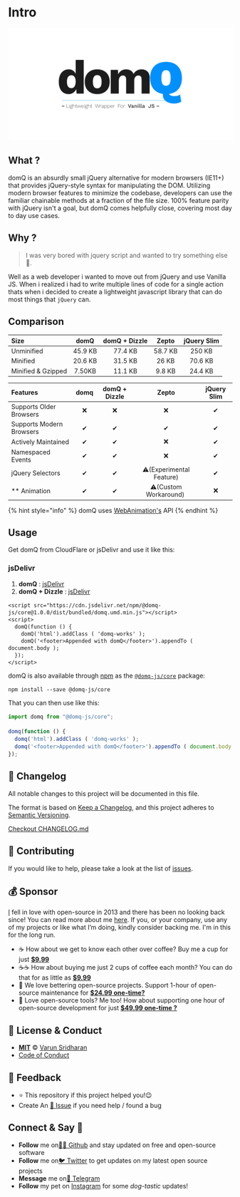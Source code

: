 # Intro

![](.gitbook/assets/banner.jpg)

## What ?

domQ is an absurdly small jQuery alternative for modern browsers \(IE11+\) that provides jQuery-style syntax for manipulating the DOM. Utilizing modern browser features to minimize the codebase, developers can use the familiar chainable methods at a fraction of the file size. 100% feature parity with jQuery isn't a goal, but domQ comes helpfully close, covering most day to day use cases.

## Why ?

> I was very bored with jquery script and wanted to try something else🙈.

Well as a web developer i wanted to move out from jQuery and use Vanilla JS. When i realized i had to write multiple lines of code for a single action thats when i decided to create a lightweight javascript library that can do most things that `jQuery` can.

## Comparison

| Size | domQ | domQ + Dizzle | Zepto | jQuery Slim |
| :--- | :---: | :---: | :---: | :---: |
| Unminified | 45.9 KB | 77.4 KB | 58.7 KB | 250 KB |
| Minified | 20.6 KB | 31.5 KB | 26 KB | 70.6 KB |
| Minified & Gzipped | 7.50KB | 11.1 KB | 9.8 KB | 24.4 KB |

| Features | domq | domQ + Dizzle | Zepto | jQuery Slim |
| :--- | :---: | :---: | :---: | :---: |
| Supports Older Browsers | ❌ | ❌ | ❌ | ✔ |
| Supports Modern Browsers | ✔ | ✔ | ✔ | ✔ |
| Actively Maintained | ✔ | ✔ | ❌ | ✔ |
| Namespaced Events | ✔ | ✔ | ❌ | ✔ |
| jQuery Selectors | ✔ | ✔ | ⚠️\(Experimental Feature\) | ✔ |
| \*\* Animation | ✔ | ✔ | ⚠️\(Custom Workaround\) ️ | ❌ |

{% hint style="info" %}
domQ uses [WebAnimation's](https://github.com/web-animations/web-animations-js) API
{% endhint %}

## Usage

Get domQ from CloudFlare or jsDelivr and use it like this:

### jsDelivr

1. **domQ** : [jsDelivr](https://cdn.jsdelivr.net/npm/@domq-js/core@1.0.0/dist/standalone/domq.umd.min.js)
2. **domQ + Dizzle** : [jsDelivr](https://cdn.jsdelivr.net/npm/@domq-js/core@1.0.0/dist/bundled/domq.umd.min.js)

```markup
<script src="https://cdn.jsdelivr.net/npm/@domq-js/core@1.0.0/dist/bundled/domq.umd.min.js"></script>
<script>
  domQ(function () {
    domQ('html').addClass ( 'domq-works' );
    domQ('<footer>Appended with domQ</footer>').appendTo ( document.body );
  });
</script>
```

domQ is also available through [npm](https://npmjs.com/) as the [`@domq-js/core`](https://npmjs.com/package/domq) package:

```text
npm install --save @domq-js/core
```

That you can then use like this:

```javascript
import domq from "@domq-js/core";

domq(function () {
  domq('html').addClass ( 'domq-works' );
  domq('<footer>Appended with domQ</footer>').appendTo ( document.body );
});
```

## 📝 Changelog

All notable changes to this project will be documented in this file.

The format is based on [Keep a Changelog](https://keepachangelog.com/en/1.0.0/), and this project adheres to [Semantic Versioning](https://semver.org/spec/v2.0.0.html).

[Checkout CHANGELOG.md](https://github.com/domq-js/core/blob/docs/CHANGELOG.md)

## 🤝 Contributing

If you would like to help, please take a look at the list of [issues](https://github.com/domq-js/core/blob/docs/issues).

## 💰 Sponsor

[I](https://sva.onl/twitter/) fell in love with open-source in 2013 and there has been no looking back since! You can read more about me [here](https://sva.onl/website/). If you, or your company, use any of my projects or like what I’m doing, kindly consider backing me. I'm in this for the long run.

* ☕ How about we get to know each other over coffee? Buy me a cup for just [**$9.99**](https://sva.onl/buymeacoffee)
* ☕️☕️ How about buying me just 2 cups of coffee each month? You can do that for as little as [**$9.99**](https://sva.onl/buymeacoffee)
* 🔰 We love bettering open-source projects. Support 1-hour of open-source maintenance for [**$24.99 one-time?**](https://sva.onl/paypal)
* 🚀 Love open-source tools? Me too! How about supporting one hour of open-source development for just [**$49.99 one-time ?**](https://sva.onl/paypal)

## 📜 License & Conduct

* [**MIT**](https://github.com/domq-js/core/blob/docs/LICENSE) © [Varun Sridharan](https://github.com/domq-js/core/blob/docs/website)
* [Code of Conduct](https://github.com/domq-js/core/blob/docs/code-of-conduct.md)

## 📣 Feedback

* ⭐ This repository if this project helped you!😉
* Create An [🔧 Issue](https://github.com/domq-js/core/blob/docs/issues) if you need help / found a bug

## Connect & Say 👋

* **Follow** me on[👨‍💻 Github](https://sva.onl/github/) and stay updated on free and open-source software
* **Follow** me on[🐦 Twitter](https://sva.onl/twitter/) to get updates on my latest open source projects
* **Message** me on[📠 Telegram](https://sva.onl/telegram/)
* **Follow** my pet on [Instagram](https://www.instagram.com/sofythelabrador/) for some _dog-tastic_ updates!

